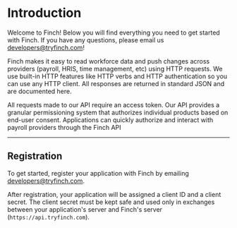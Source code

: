 # Introduction

Welcome to Finch! Below you will find everything you need to get started with Finch. If you have any questions, please email us [developers@tryfinch.com](mailto:developers@tryfinch.com)!

Finch makes it easy to read workforce data and push changes across providers (payroll, HRIS, time management, etc) using HTTP requests. We use built-in HTTP features like HTTP verbs and HTTP authentication so you can use any HTTP client. All responses are returned in standard JSON and are documented here.

All requests made to our API require an access token. Our API provides a granular permissioning system that authorizes individual products based on end-user consent. Applications can quickly authorize and interact with payroll providers through the Finch API

***

## Registration

To get started, register your application with Finch by emailing [developers@tryfinch.com](mailto:developers@tryfinch.com).

After registration, your application will be assigned a client ID and a client secret. The client secret must be kept safe and used only in exchanges between your application's server and Finch's server (`https://api.tryfinch.com`).
